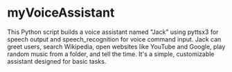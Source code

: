 # myVoiceAssistant
This Python script builds a voice assistant named "Jack" using pyttsx3 for speech output and speech_recognition for voice command input. Jack can greet users, search Wikipedia, open websites like YouTube and Google, play random music from a folder, and tell the time. It's a simple, customizable assistant designed for basic tasks.
